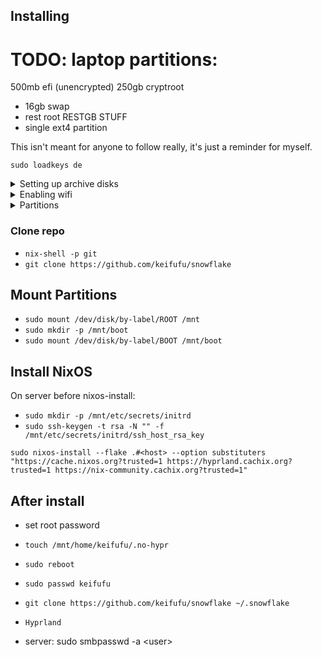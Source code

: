 ## Installing

# TODO: laptop partitions:

500mb efi (unencrypted)
250gb cryptroot

- 16gb swap
- rest root
  RESTGB STUFF
- single ext4 partition

This isn't meant for anyone to follow really, it's just a reminder for myself.

`sudo loadkeys de`

<details>
<summary>Setting up archive disks</summary>

- `sudo cryptsetup luksFormat --label ARCHIVE1 /dev/<DISK>`
- `sudo cryptsetup luksOpen /dev/<DISK> ARCHIVE1`
- `sudo cryptsetup refresh --perf-no_read_workqueue --perf-no_write_workqueue --persistent ARCHIVE1`
- `sudo mkfs.ext4 /dev/mapper/ARCHIVE1`
- `sudo cryptsetup luksClose ARCHIVE1`

use cryptutil.sh for mounting/unmounting

</details>

<details>
<summary>Enabling wifi</summary>

- `sudo systemctl start wpa_supplicant`
- `wpa_cli`
- `scan`
- `scan_results`
- `add_network`
- `set_network 0 ssid "<SSID>"`
- `set_network 0 psk "<PASS>"`
- `enable_network 0`

</details>

<details>
<summary>Partitions</summary>

<details>
<summary>Creating partitions</summary>

## Create Partitions

### EFI

- `sudo fdisk /dev/nvme0n1`
- `g (gpt disk label)`
- `n`
- `1`
- `2048`
- `+500M`
- `t`
- `1 (EFI System)`

### Root Partition

- `n`
- `2`
- `default`
- `+250G`

### Stuff Partition

- `n`
- `3`
- `default`
- `default (fill up partition)`
- `w (write)`

### Format EFI

- `sudo mkfs.fat -F 32 /dev/nvme0n1p1`
- `sudo fatlabel /dev/nvme0n1p1 BOOT`

### Setup LUKS for ROOT

- `sudo cryptsetup luksFormat --label CRYPTROOT /dev/nvme0n1p2`
- `sudo cryptsetup luksOpen /dev/nvme0n1p2 cryptroot`
- `sudo pvcreate /dev/mapper/cryptroot`
- `sudo vgcreate vg /dev/mapper/cryptroot`
- `sudo lvcreate -L 16G -n swap vg`
- `sudo lvcreate -l 100%FREE -n root vg`
- `sudo mkfs.ext4 /dev/vg/root -L ROOT`
- `sudo mkswap /dev/vg/swap -L SWAP`

### Setup LUKS for STUFF

- `sudo cryptsetup luksFormat --label CRYPTSTUFF /dev/nvme0n1p3`
- `sudo cryptsetup luksOpen /dev/nvme0n1p3 cryptstuff`
- `sudo mkfs.ext4 /dev/mapper/cryptstuff -L STUFF`

### Installing NixOS

## Mount Partitions

- `sudo mount /dev/vg/root /mnt`
- `sudo mkdir /mnt/boot`
- `sudo mount -o umask=077 /dev/nvme0n1p1 /mnt/boot`
- `sudo swapon /dev/vg/swap`

</details>

### Desktop

- nvme0n1
  - 1 - 500MB EFI
  - 2 - 38GB SWAP
  - 3 - 461.5GB ROOT
- nvme1n1
  - \* - 1TB STUFF

### Laptop

- nvme0n1
  - 1 - 500MB EFI
  - 2 - 20GB SWAP
  - 3 - 250GB ROOT
  - 4 - 729.5GB STUFF

### Server

- sda
  - 1 - 500MB EFI
  - 2 - 20GB Swap
  - 3 - 229.5GB ROOT
- nvme0n1
  - p1 - 2TB STUFF

</details>

### Clone repo

- `nix-shell -p git`
- `git clone https://github.com/keifufu/snowflake`

## Mount Partitions

- `sudo mount /dev/disk/by-label/ROOT /mnt`
- `sudo mkdir -p /mnt/boot`
- `sudo mount /dev/disk/by-label/BOOT /mnt/boot`

## Install NixOS

On server before nixos-install:

- `sudo mkdir -p /mnt/etc/secrets/initrd`
- `sudo ssh-keygen -t rsa -N "" -f /mnt/etc/secrets/initrd/ssh_host_rsa_key`

`sudo nixos-install --flake .#<host> --option substituters "https://cache.nixos.org?trusted=1 https://hyprland.cachix.org?trusted=1 https://nix-community.cachix.org?trusted=1"`

## After install

- set root password
- `touch /mnt/home/keifufu/.no-hypr`
- `sudo reboot`
- `sudo passwd keifufu`
- `git clone https://github.com/keifufu/snowflake ~/.snowflake`
- `Hyprland`

- server: sudo smbpasswd -a \<user>
